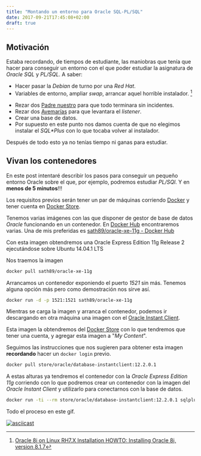 ```yaml
---
title: "Montando un entorno para Oracle SQL-PL/SQL"
date: 2017-09-21T17:45:08+02:00
draft: true
---
```


## Motivación

Estaba recordando, de tiempos de estudiante, las maniobras que tenía que hacer para conseguir un entorno con el que poder estudiar la asignatura de _Oracle SQL_ y _PL/SQL_. A saber:

-	Hacer pasar la _Debian_ de turno por una _Red Hat_.
-	Variables de entorno, ampliar _swap_, arrancar aquel horrible instalador. [^1]
[^1]: [Oracle 8i on Linux RH7.X Installation HOWTO: Installing Oracle 8i, version 8.1.7](http://www.tldp.org/HOWTO/Oracle8-on-RH7X-HOWTO-3.html)
-	Rezar dos [Padre nuestro](https://es.wikipedia.org/wiki/Padre_nuestro) para que todo terminara sin incidentes.
-	Rezar dos [Avemarías](https://es.wikipedia.org/wiki/Avemar%C3%ADa) para que levantara el _listener_.
-	Crear una base de datos.
-	Por supuesto en este punto nos damos cuenta de que no elegimos instalar el _SQL*Plus_ con lo que tocaba volver al instalador. 
    
Después de todo esto ya no tenías tiempo ni ganas para estudiar.

## Vivan los contenedores

En este post intentaré describir los pasos para conseguir un pequeño entorno Oracle sobre el que, por ejemplo, podremos estudiar _PL/SQl_. Y en __menos de 5 minutos__!!!

Los requisitos previos serán tener un par de máquinas corriendo [Docker](https://www.docker.com/) y tener cuenta en [Docker Store](https://store.docker.com/).

Tenemos varias imágenes con las que disponer de gestor de base de datos _Oracle_ funcionando en un contenedor. En [Docker Hub](https://hub.docker.com/) encontraremos varias. Una de mis preferidas es [sath89/oracle-xe-11g - Docker Hub](https://hub.docker.com/r/sath89/oracle-xe-11g/)

Con esta imagen obtendremos una Oracle Express Edition 11g Release 2 ejecutándose sobre Ubuntu 14.04.1 LTS

Nos traemos la imagen 

```bash
docker pull sath89/oracle-xe-11g
```

Arrancamos un contenedor exponiendo el puerto _1521_ sin más. Tenemos alguna opción más pero como demostración nos sirve así.

```bash
docker run -d -p 1521:1521 sath89/oracle-xe-11g
```

Mientras se carga la imagen y arranca el contenedor, podemos ir descargando en otra máquina una imagen con el [Oracle Instant Client](http://www.oracle.com/technetwork/database/features/instant-client/index-097480.html).

Esta imagen la obtendremos del [Docker Store](https://store.docker.com/) con lo que tendremos que tener una cuenta, y agregar esta imagen a "_My Content_".

Seguimos las instrucciones que nos sugieren para obtener esta imagen __recordando__ hacer un `docker login` previo.

```bash
docker pull store/oracle/database-instantclient:12.2.0.1
```

A estas alturas ya tendremos el contenedor con la _Oracle Express Edition 11g_ corriendo con lo que podremos crear un contenedor con la imagen del _Oracle Instant Client_ y utilizarlo para conectarnos con la base de datos.

```bash
docker run -ti --rm store/oracle/database-instantclient:12.2.0.1 sqlplus system/oracle@192.168.0.3/xe
```

Todo el proceso en este gif.


[![asciicast](https://asciinema.org/a/FSCI1xOhFZqVGvjwVYZlr9jnq.png)](https://asciinema.org/a/FSCI1xOhFZqVGvjwVYZlr9jnq)

